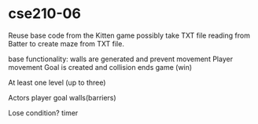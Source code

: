 # cse210-06

Reuse base code from the Kitten game
possibly take TXT file reading from Batter to create maze from TXT file.

base functionality:
  walls are generated and prevent movement
  Player movement
  Goal is created and collision ends game (win)
  
 At least one level (up to three)
 
 Actors
  player
  goal
  walls(barriers)
 
 Lose condition?
  timer
